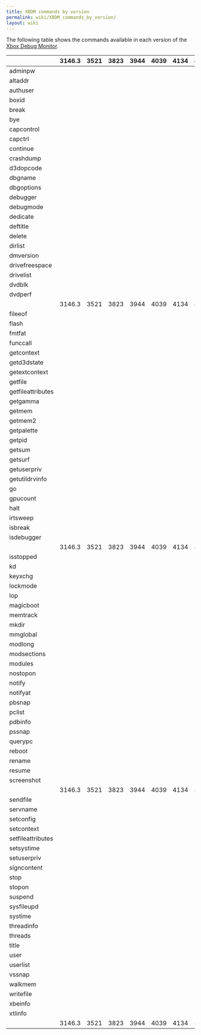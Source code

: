 ```yaml
---
title: XBDM commands by version
permalink: wiki/XBDM_commands_by_version/
layout: wiki
---
```


The following table shows the commands available in each version of the
[Xbox Debug Monitor](/wiki/Xbox_Debug_Monitor "wikilink").

|                   | 3146.3 | 3521 | 3823 | 3944 | 4039 | 4134 | 4242 | 4361 | 4432 | 4531 | 4627 | 4721 | 4831 | 4928 | 5028 | 5120 | 5233 | 5344 | 5455 | 5558 | 5659 | 5788 | 5849 | 5933 |
|-------------------|--------|------|------|------|------|------|------|------|------|------|------|------|------|------|------|------|------|------|------|------|------|------|------|------|
| adminpw           |        |      |      |      |      |      |      |      |      |      |      |      |      |      |      |      |      |      |      |      |      |      |      |      |
| altaddr           |        |      |      |      |      |      |      |      |      |      |      |      |      |      |      |      |      |      |      |      |      |      |      |      |
| authuser          |        |      |      |      |      |      |      |      |      |      |      |      |      |      |      |      |      |      |      |      |      |      |      |      |
| boxid             |        |      |      |      |      |      |      |      |      |      |      |      |      |      |      |      |      |      |      |      |      |      |      |      |
| break             |        |      |      |      |      |      |      |      |      |      |      |      |      |      |      |      |      |      |      |      |      |      |      |      |
| bye               |        |      |      |      |      |      |      |      |      |      |      |      |      |      |      |      |      |      |      |      |      |      |      |      |
| capcontrol        |        |      |      |      |      |      |      |      |      |      |      |      |      |      |      |      |      |      |      |      |      |      |      |      |
| capctrl           |        |      |      |      |      |      |      |      |      |      |      |      |      |      |      |      |      |      |      |      |      |      |      |      |
| continue          |        |      |      |      |      |      |      |      |      |      |      |      |      |      |      |      |      |      |      |      |      |      |      |      |
| crashdump         |        |      |      |      |      |      |      |      |      |      |      |      |      |      |      |      |      |      |      |      |      |      |      |      |
| d3dopcode         |        |      |      |      |      |      |      |      |      |      |      |      |      |      |      |      |      |      |      |      |      |      |      |      |
| dbgname           |        |      |      |      |      |      |      |      |      |      |      |      |      |      |      |      |      |      |      |      |      |      |      |      |
| dbgoptions        |        |      |      |      |      |      |      |      |      |      |      |      |      |      |      |      |      |      |      |      |      |      |      |      |
| debugger          |        |      |      |      |      |      |      |      |      |      |      |      |      |      |      |      |      |      |      |      |      |      |      |      |
| debugmode         |        |      |      |      |      |      |      |      |      |      |      |      |      |      |      |      |      |      |      |      |      |      |      |      |
| dedicate          |        |      |      |      |      |      |      |      |      |      |      |      |      |      |      |      |      |      |      |      |      |      |      |      |
| deftitle          |        |      |      |      |      |      |      |      |      |      |      |      |      |      |      |      |      |      |      |      |      |      |      |      |
| delete            |        |      |      |      |      |      |      |      |      |      |      |      |      |      |      |      |      |      |      |      |      |      |      |      |
| dirlist           |        |      |      |      |      |      |      |      |      |      |      |      |      |      |      |      |      |      |      |      |      |      |      |      |
| dmversion         |        |      |      |      |      |      |      |      |      |      |      |      |      |      |      |      |      |      |      |      |      |      |      |      |
| drivefreespace    |        |      |      |      |      |      |      |      |      |      |      |      |      |      |      |      |      |      |      |      |      |      |      |      |
| drivelist         |        |      |      |      |      |      |      |      |      |      |      |      |      |      |      |      |      |      |      |      |      |      |      |      |
| dvdblk            |        |      |      |      |      |      |      |      |      |      |      |      |      |      |      |      |      |      |      |      |      |      |      |      |
| dvdperf           |        |      |      |      |      |      |      |      |      |      |      |      |      |      |      |      |      |      |      |      |      |      |      |      |
|                   | 3146.3 | 3521 | 3823 | 3944 | 4039 | 4134 | 4242 | 4361 | 4432 | 4531 | 4627 | 4721 | 4831 | 4928 | 5028 | 5120 | 5233 | 5344 | 5455 | 5558 | 5659 | 5788 | 5849 | 5933 |
| fileeof           |        |      |      |      |      |      |      |      |      |      |      |      |      |      |      |      |      |      |      |      |      |      |      |      |
| flash             |        |      |      |      |      |      |      |      |      |      |      |      |      |      |      |      |      |      |      |      |      |      |      |      |
| fmtfat            |        |      |      |      |      |      |      |      |      |      |      |      |      |      |      |      |      |      |      |      |      |      |      |      |
| funccall          |        |      |      |      |      |      |      |      |      |      |      |      |      |      |      |      |      |      |      |      |      |      |      |      |
| getcontext        |        |      |      |      |      |      |      |      |      |      |      |      |      |      |      |      |      |      |      |      |      |      |      |      |
| getd3dstate       |        |      |      |      |      |      |      |      |      |      |      |      |      |      |      |      |      |      |      |      |      |      |      |      |
| getextcontext     |        |      |      |      |      |      |      |      |      |      |      |      |      |      |      |      |      |      |      |      |      |      |      |      |
| getfile           |        |      |      |      |      |      |      |      |      |      |      |      |      |      |      |      |      |      |      |      |      |      |      |      |
| getfileattributes |        |      |      |      |      |      |      |      |      |      |      |      |      |      |      |      |      |      |      |      |      |      |      |      |
| getgamma          |        |      |      |      |      |      |      |      |      |      |      |      |      |      |      |      |      |      |      |      |      |      |      |      |
| getmem            |        |      |      |      |      |      |      |      |      |      |      |      |      |      |      |      |      |      |      |      |      |      |      |      |
| getmem2           |        |      |      |      |      |      |      |      |      |      |      |      |      |      |      |      |      |      |      |      |      |      |      |      |
| getpalette        |        |      |      |      |      |      |      |      |      |      |      |      |      |      |      |      |      |      |      |      |      |      |      |      |
| getpid            |        |      |      |      |      |      |      |      |      |      |      |      |      |      |      |      |      |      |      |      |      |      |      |      |
| getsum            |        |      |      |      |      |      |      |      |      |      |      |      |      |      |      |      |      |      |      |      |      |      |      |      |
| getsurf           |        |      |      |      |      |      |      |      |      |      |      |      |      |      |      |      |      |      |      |      |      |      |      |      |
| getuserpriv       |        |      |      |      |      |      |      |      |      |      |      |      |      |      |      |      |      |      |      |      |      |      |      |      |
| getutildrvinfo    |        |      |      |      |      |      |      |      |      |      |      |      |      |      |      |      |      |      |      |      |      |      |      |      |
| go                |        |      |      |      |      |      |      |      |      |      |      |      |      |      |      |      |      |      |      |      |      |      |      |      |
| gpucount          |        |      |      |      |      |      |      |      |      |      |      |      |      |      |      |      |      |      |      |      |      |      |      |      |
| halt              |        |      |      |      |      |      |      |      |      |      |      |      |      |      |      |      |      |      |      |      |      |      |      |      |
| irtsweep          |        |      |      |      |      |      |      |      |      |      |      |      |      |      |      |      |      |      |      |      |      |      |      |      |
| isbreak           |        |      |      |      |      |      |      |      |      |      |      |      |      |      |      |      |      |      |      |      |      |      |      |      |
| isdebugger        |        |      |      |      |      |      |      |      |      |      |      |      |      |      |      |      |      |      |      |      |      |      |      |      |
|                   | 3146.3 | 3521 | 3823 | 3944 | 4039 | 4134 | 4242 | 4361 | 4432 | 4531 | 4627 | 4721 | 4831 | 4928 | 5028 | 5120 | 5233 | 5344 | 5455 | 5558 | 5659 | 5788 | 5849 | 5933 |
| isstopped         |        |      |      |      |      |      |      |      |      |      |      |      |      |      |      |      |      |      |      |      |      |      |      |      |
| kd                |        |      |      |      |      |      |      |      |      |      |      |      |      |      |      |      |      |      |      |      |      |      |      |      |
| keyxchg           |        |      |      |      |      |      |      |      |      |      |      |      |      |      |      |      |      |      |      |      |      |      |      |      |
| lockmode          |        |      |      |      |      |      |      |      |      |      |      |      |      |      |      |      |      |      |      |      |      |      |      |      |
| lop               |        |      |      |      |      |      |      |      |      |      |      |      |      |      |      |      |      |      |      |      |      |      |      |      |
| magicboot         |        |      |      |      |      |      |      |      |      |      |      |      |      |      |      |      |      |      |      |      |      |      |      |      |
| memtrack          |        |      |      |      |      |      |      |      |      |      |      |      |      |      |      |      |      |      |      |      |      |      |      |      |
| mkdir             |        |      |      |      |      |      |      |      |      |      |      |      |      |      |      |      |      |      |      |      |      |      |      |      |
| mmglobal          |        |      |      |      |      |      |      |      |      |      |      |      |      |      |      |      |      |      |      |      |      |      |      |      |
| modlong           |        |      |      |      |      |      |      |      |      |      |      |      |      |      |      |      |      |      |      |      |      |      |      |      |
| modsections       |        |      |      |      |      |      |      |      |      |      |      |      |      |      |      |      |      |      |      |      |      |      |      |      |
| modules           |        |      |      |      |      |      |      |      |      |      |      |      |      |      |      |      |      |      |      |      |      |      |      |      |
| nostopon          |        |      |      |      |      |      |      |      |      |      |      |      |      |      |      |      |      |      |      |      |      |      |      |      |
| notify            |        |      |      |      |      |      |      |      |      |      |      |      |      |      |      |      |      |      |      |      |      |      |      |      |
| notifyat          |        |      |      |      |      |      |      |      |      |      |      |      |      |      |      |      |      |      |      |      |      |      |      |      |
| pbsnap            |        |      |      |      |      |      |      |      |      |      |      |      |      |      |      |      |      |      |      |      |      |      |      |      |
| pclist            |        |      |      |      |      |      |      |      |      |      |      |      |      |      |      |      |      |      |      |      |      |      |      |      |
| pdbinfo           |        |      |      |      |      |      |      |      |      |      |      |      |      |      |      |      |      |      |      |      |      |      |      |      |
| pssnap            |        |      |      |      |      |      |      |      |      |      |      |      |      |      |      |      |      |      |      |      |      |      |      |      |
| querypc           |        |      |      |      |      |      |      |      |      |      |      |      |      |      |      |      |      |      |      |      |      |      |      |      |
| reboot            |        |      |      |      |      |      |      |      |      |      |      |      |      |      |      |      |      |      |      |      |      |      |      |      |
| rename            |        |      |      |      |      |      |      |      |      |      |      |      |      |      |      |      |      |      |      |      |      |      |      |      |
| resume            |        |      |      |      |      |      |      |      |      |      |      |      |      |      |      |      |      |      |      |      |      |      |      |      |
| screenshot        |        |      |      |      |      |      |      |      |      |      |      |      |      |      |      |      |      |      |      |      |      |      |      |      |
|                   | 3146.3 | 3521 | 3823 | 3944 | 4039 | 4134 | 4242 | 4361 | 4432 | 4531 | 4627 | 4721 | 4831 | 4928 | 5028 | 5120 | 5233 | 5344 | 5455 | 5558 | 5659 | 5788 | 5849 | 5933 |
| sendfile          |        |      |      |      |      |      |      |      |      |      |      |      |      |      |      |      |      |      |      |      |      |      |      |      |
| servname          |        |      |      |      |      |      |      |      |      |      |      |      |      |      |      |      |      |      |      |      |      |      |      |      |
| setconfig         |        |      |      |      |      |      |      |      |      |      |      |      |      |      |      |      |      |      |      |      |      |      |      |      |
| setcontext        |        |      |      |      |      |      |      |      |      |      |      |      |      |      |      |      |      |      |      |      |      |      |      |      |
| setfileattributes |        |      |      |      |      |      |      |      |      |      |      |      |      |      |      |      |      |      |      |      |      |      |      |      |
| setsystime        |        |      |      |      |      |      |      |      |      |      |      |      |      |      |      |      |      |      |      |      |      |      |      |      |
| setuserpriv       |        |      |      |      |      |      |      |      |      |      |      |      |      |      |      |      |      |      |      |      |      |      |      |      |
| signcontent       |        |      |      |      |      |      |      |      |      |      |      |      |      |      |      |      |      |      |      |      |      |      |      |      |
| stop              |        |      |      |      |      |      |      |      |      |      |      |      |      |      |      |      |      |      |      |      |      |      |      |      |
| stopon            |        |      |      |      |      |      |      |      |      |      |      |      |      |      |      |      |      |      |      |      |      |      |      |      |
| suspend           |        |      |      |      |      |      |      |      |      |      |      |      |      |      |      |      |      |      |      |      |      |      |      |      |
| sysfileupd        |        |      |      |      |      |      |      |      |      |      |      |      |      |      |      |      |      |      |      |      |      |      |      |      |
| systime           |        |      |      |      |      |      |      |      |      |      |      |      |      |      |      |      |      |      |      |      |      |      |      |      |
| threadinfo        |        |      |      |      |      |      |      |      |      |      |      |      |      |      |      |      |      |      |      |      |      |      |      |      |
| threads           |        |      |      |      |      |      |      |      |      |      |      |      |      |      |      |      |      |      |      |      |      |      |      |      |
| title             |        |      |      |      |      |      |      |      |      |      |      |      |      |      |      |      |      |      |      |      |      |      |      |      |
| user              |        |      |      |      |      |      |      |      |      |      |      |      |      |      |      |      |      |      |      |      |      |      |      |      |
| userlist          |        |      |      |      |      |      |      |      |      |      |      |      |      |      |      |      |      |      |      |      |      |      |      |      |
| vssnap            |        |      |      |      |      |      |      |      |      |      |      |      |      |      |      |      |      |      |      |      |      |      |      |      |
| walkmem           |        |      |      |      |      |      |      |      |      |      |      |      |      |      |      |      |      |      |      |      |      |      |      |      |
| writefile         |        |      |      |      |      |      |      |      |      |      |      |      |      |      |      |      |      |      |      |      |      |      |      |      |
| xbeinfo           |        |      |      |      |      |      |      |      |      |      |      |      |      |      |      |      |      |      |      |      |      |      |      |      |
| xtlinfo           |        |      |      |      |      |      |      |      |      |      |      |      |      |      |      |      |      |      |      |      |      |      |      |      |
|                   | 3146.3 | 3521 | 3823 | 3944 | 4039 | 4134 | 4242 | 4361 | 4432 | 4531 | 4627 | 4721 | 4831 | 4928 | 5028 | 5120 | 5233 | 5344 | 5455 | 5558 | 5659 | 5788 | 5849 | 5933 |



